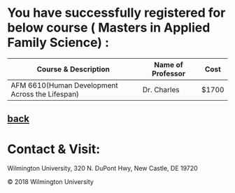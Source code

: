 # You have successfully registered for below course ( Masters in Applied Family Science) :

|Course & Description| Name of Professor |Cost | 
|---    | ---               | --- |
|AFM 6610(Human Development Across the Lifespan) | Dr. Charles | $1700 | 


[back](https://tuojeanbaptiste.github.io/TeamC/msafs.html)
---

# Contact & Visit: 
Wilmington University, 
320 N. 
DuPont Hwy, 
New Castle, DE 19720 

<div>
   &copy; 2018 Wilmington University
</div>

